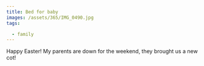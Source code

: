 ```yaml
---
title: Bed for baby
images: /assets/365/IMG_0490.jpg
tags:

  - family
---
```

Happy Easter! My parents are down for the weekend, they brought us a new cot!